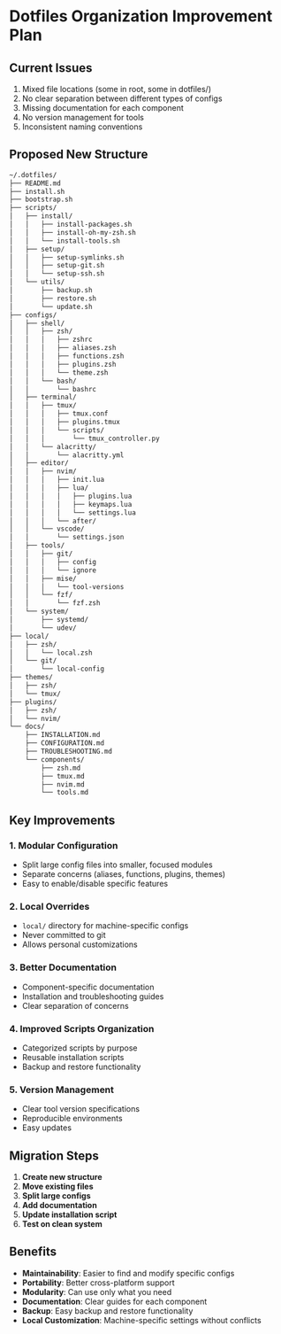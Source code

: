 # Dotfiles Organization Improvement Plan

## Current Issues

1. Mixed file locations (some in root, some in dotfiles/)
2. No clear separation between different types of configs
3. Missing documentation for each component
4. No version management for tools
5. Inconsistent naming conventions

## Proposed New Structure

```bash
~/.dotfiles/
├── README.md
├── install.sh
├── bootstrap.sh
├── scripts/
│   ├── install/
│   │   ├── install-packages.sh
│   │   ├── install-oh-my-zsh.sh
│   │   └── install-tools.sh
│   ├── setup/
│   │   ├── setup-symlinks.sh
│   │   ├── setup-git.sh
│   │   └── setup-ssh.sh
│   └── utils/
│       ├── backup.sh
│       ├── restore.sh
│       └── update.sh
├── configs/
│   ├── shell/
│   │   ├── zsh/
│   │   │   ├── zshrc
│   │   │   ├── aliases.zsh
│   │   │   ├── functions.zsh
│   │   │   ├── plugins.zsh
│   │   │   └── theme.zsh
│   │   └── bash/
│   │       └── bashrc
│   ├── terminal/
│   │   ├── tmux/
│   │   │   ├── tmux.conf
│   │   │   ├── plugins.tmux
│   │   │   └── scripts/
│   │   │       └── tmux_controller.py
│   │   └── alacritty/
│   │       └── alacritty.yml
│   ├── editor/
│   │   ├── nvim/
│   │   │   ├── init.lua
│   │   │   ├── lua/
│   │   │   │   ├── plugins.lua
│   │   │   │   ├── keymaps.lua
│   │   │   │   └── settings.lua
│   │   │   └── after/
│   │   └── vscode/
│   │       └── settings.json
│   ├── tools/
│   │   ├── git/
│   │   │   ├── config
│   │   │   └── ignore
│   │   ├── mise/
│   │   │   └── tool-versions
│   │   └── fzf/
│   │       └── fzf.zsh
│   └── system/
│       ├── systemd/
│       └── udev/
├── local/
│   ├── zsh/
│   │   └── local.zsh
│   └── git/
│       └── local-config
├── themes/
│   ├── zsh/
│   └── tmux/
├── plugins/
│   ├── zsh/
│   └── nvim/
└── docs/
    ├── INSTALLATION.md
    ├── CONFIGURATION.md
    ├── TROUBLESHOOTING.md
    └── components/
        ├── zsh.md
        ├── tmux.md
        ├── nvim.md
        └── tools.md
```

## Key Improvements

### 1. Modular Configuration

- Split large config files into smaller, focused modules
- Separate concerns (aliases, functions, plugins, themes)
- Easy to enable/disable specific features

### 2. Local Overrides

- `local/` directory for machine-specific configs
- Never committed to git
- Allows personal customizations

### 3. Better Documentation

- Component-specific documentation
- Installation and troubleshooting guides
- Clear separation of concerns

### 4. Improved Scripts Organization

- Categorized scripts by purpose
- Reusable installation scripts
- Backup and restore functionality

### 5. Version Management

- Clear tool version specifications
- Reproducible environments
- Easy updates

## Migration Steps

1. **Create new structure**
2. **Move existing files**
3. **Split large configs**
4. **Add documentation**
5. **Update installation script**
6. **Test on clean system**

## Benefits

- **Maintainability**: Easier to find and modify specific configs
- **Portability**: Better cross-platform support
- **Modularity**: Can use only what you need
- **Documentation**: Clear guides for each component
- **Backup**: Easy backup and restore functionality
- **Local Customization**: Machine-specific settings without conflicts
